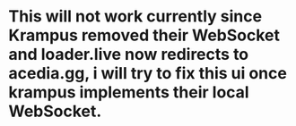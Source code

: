 # This will not work currently since Krampus removed their WebSocket and loader.live now redirects to acedia.gg, i will try to fix this ui once krampus implements their local WebSocket.
